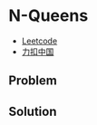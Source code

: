 # N-Queens

- [Leetcode](https://leetcode.com/problems/n-queens)
- [力扣中国](https://leetcode.cn/problems/n-queens)

## Problem

[](desc.md ':include')

## Solution

[](solution.cpp ':include :type=code cpp')
